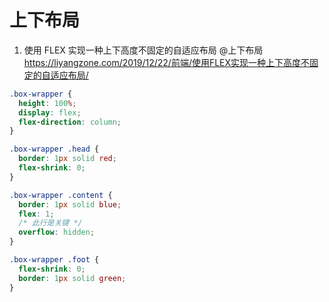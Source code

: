 # 上下布局

1. 使用 FLEX 实现一种上下高度不固定的自适应布局 @上下布局
https://liyangzone.com/2019/12/22/前端/使用FLEX实现一种上下高度不固定的自适应布局/

```css
.box-wrapper {
  height: 100%;
  display: flex;
  flex-direction: column;
}

.box-wrapper .head {
  border: 1px solid red;
  flex-shrink: 0;
}

.box-wrapper .content {
  border: 1px solid blue;
  flex: 1;
  /* 此行是关键 */
  overflow: hidden;
}

.box-wrapper .foot {
  flex-shrink: 0;
  border: 1px solid green;
}
```
